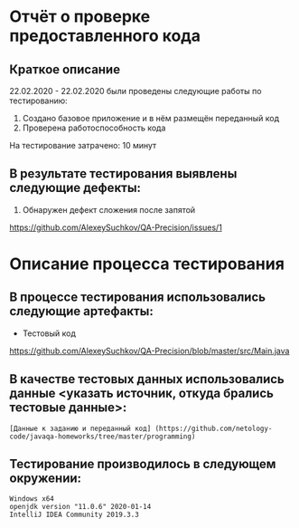 # Отчёт о проверке предоставленного кода
## Краткое описание

22.02.2020 - 22.02.2020 были проведены следующие работы по тестированию:
1. Создано базовое приложение и в нём размещён переданный код
2. Проверена работоспособность кода

На тестирование затрачено: 10 минут

## В результате тестирования выявлены следующие дефекты:

1. Обнаружен дефект сложения после запятой

https://github.com/AlexeySuchkov/QA-Precision/issues/1


# Описание процесса тестирования

## В процессе тестирования использовались следующие артефакты:

   * Тестовый код
   
   https://github.com/AlexeySuchkov/QA-Precision/blob/master/src/Main.java
   

## В качестве тестовых данных использовались данные <указать источник, откуда брались тестовые данные>:

    [Данные к заданию и переданный код] (https://github.com/netology-code/javaqa-homeworks/tree/master/programming)
    
    

## Тестирование производилось в следующем окружении:

    Windows x64
    openjdk version "11.0.6" 2020-01-14
    IntelliJ IDEA Community 2019.3.3